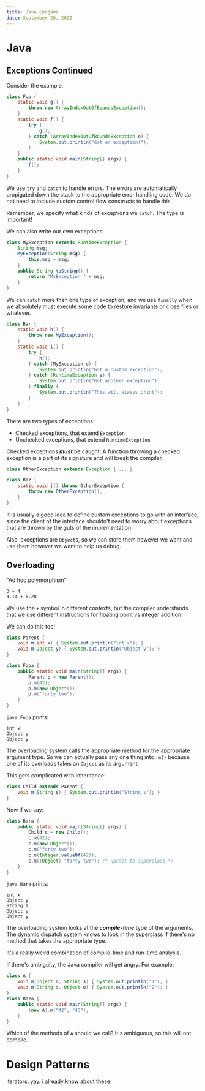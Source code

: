 ```yaml
---
title: Java Endgame
date: September 26, 2022
---
```


# Java

## Exceptions Continued

Consider the example:

```Java
class Foo {
    static void g() {
        throw new ArrayIndexOutOfBoundsException();
    }
    static void f() {
        try {
            g();
        } catch (ArrayIndexOutOfBoundsException e) {
            System.out.println("Got an exception!");
        }
    }
    public static void main(String[] args) {
        f();
    }
}
```

We use `try` and `catch` to handle errors. The errors are automatically propigated down the stack to the appropriate error handling code. We do not need to include custom control flow constructs to handle this.

Remember, we specify what kinds of exceptions we `catch`. The type is important!

We can also write our own exceptions:

```Java
class MyException extends RuntimeException {
    String msg;
    MyException(String msg) {
        this.msg = msg;
    }
    public String toString() {
        return "MyException " + msg;
    }
}
```

We can `catch` more than one type of exception, and we use `finally` when we absolutely must execute some code to restore invariants or close files or whatever.

```Java
class Bar {
    static void h() {
        throw new MyException();
    }
    static void i() {
        try {
            h();
        } catch (MyException e) {
            System.out.println("Got a custom exception");
        } catch (RuntimeException e) {
            System.out.println("Got another exception");
        } finally {
            System.out.println("This will always print");
        }
    }
}
```

There are two types of exceptions:

- Checked exceptions, that extend `Exception`
- Unchecked exceptions, that extend `RuntimeException`

Checked exceptions **_must_** be caught. A function throwing a checked exception is a part of its signature and will break the compiler.

```Java
class OtherException extends Exception { ... }

class Baz {
    static void j() throws OtherException {
        throw new OtherException();
    }
}
```

It is usually a good idea to define custom exceptions to go with an interface, since the client of the interface shouldn't need to worry about exceptions that are thrown by the guts of the implementation.

Also, exceptions are `Object`s, so we can store them however we want and use them however we want to help us debug.

## Overloading

"Ad hoc polymorphism"

```
3 + 4
3.14 + 6.28
```

We use the `+` symbol in different contexts, but the compiler understands that we use different instructions for floating point vs integer addition.

We can do this too!

```Java
class Parent {
    void m(int x) { System.out.println("int x"); }
    void m(Object y) { System.out.println("Object y"); }
}

class Fooa {
    public static void main(String[] args) {
        Parent p = new Parent();
        p.m(42);
        p.m(new Object());
        p.m("forty two");
    }
}
```

`java Fooa` prints:

```
int x
Object y
Object y
```

The overloading system calls the appropriate method for the appropriate argument type. So we can actually pass any one thing into `.m()` because one of its overloads takes an `Object` as its argument.

This gets complicated with inheritance:

```Java
class Child extends Parent {
    void m(String s) { System.out.println("String s"); }
}
```

Now if we say:

```Java
class Bara {
    public static void main(String[] args) {
        Child c = new Child();
        c.m(42);
        c.m(new Object());
        c.m("forty two");
        c.m(Integer.valueOf(42));
        c.m((Object) "forty two"); /* upcast to superclass */
    }
}
```

`java Bara` prints:

```
int x
Object y
String s
Object y
Object y
```

The overloading system looks at the **_compile-time_** type of the arguments. The dynamic dispatch system knows to look in the superclass if there's no method that takes the appropriate type.

It's a really weird combination of compile-time and run-time analysis.

If there's ambiguity, the Java compiler will get angry. For example:

```Java
class A {
    void m(Object o, String s) { System.out.println("1"); }
    void m(String s, Object o) { System.out.println("2"); }
}
class Baza {
    public static void main(String[] args) {
        (new A).m("42", "43");
    }
}
```

Which of the methods of `A` should we call? It's ambiguous, so this will not compile.

# Design Patterns

iterators. yay. i already know about these.
